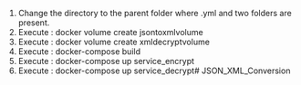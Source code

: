 1. Change the directory to the parent folder where .yml and two folders are present.
2. Execute : docker volume create jsontoxmlvolume
3. Execute : docker volume create xmldecryptvolume
4. Execute : docker-compose build
5. Execute : docker-compose up service_encrypt
6. Execute : docker-compose up service_decrypt# JSON_XML_Conversion

